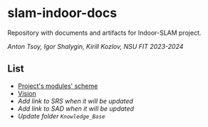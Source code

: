 # slam-indoor-docs
Repository with documents and artifacts for Indoor-SLAM project.

*Anton Tsoy, Igor Shalygin, Kirill Kozlov, NSU FIT 2023-2024*

## List
- [Project's modules' scheme](https://fit-2023-slam-indoor.github.io/slam-indoor-docs/)
- [Vision](./iSLAM%20(indoor%20SLAM%20Vision).pdf)
- *Add link to SRS when it will be updated*
- *Add link to SAD when it will be updated*
- *Update folder `Knowledge_Base`*
